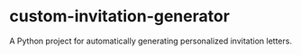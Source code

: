 # custom-invitation-generator
A Python project for automatically generating personalized invitation letters. 
